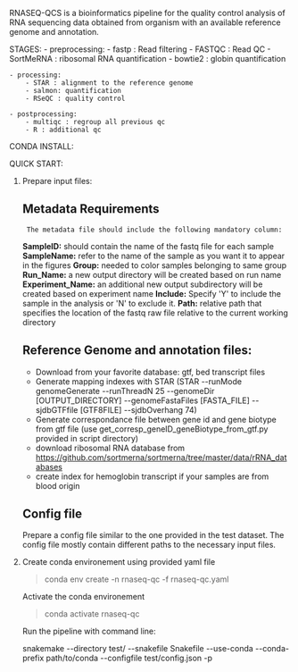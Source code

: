RNASEQ-QCS is a bioinformatics pipeline for the quality control analysis of RNA sequencing data obtained from organism with an available reference genome and annotation. 

STAGES:
    - preprocessing: 
        - fastp : Read filtering 
        - FASTQC : Read QC
        - SortMeRNA : ribosomal RNA quantification
        - bowtie2 : globin quantification

    - processing:
        - STAR : alignment to the reference genome 
        - salmon: quantification
        - RSeQC : quality control 

    - postprocessing:
        - multiqc : regroup all previous qc
        - R : additional qc


CONDA INSTALL: 


QUICK START:

1. Prepare input files:
    ## Metadata Requirements
        The metadata file should include the following mandatory column:
    **SampleID:** should contain the name of the fastq file for each sample
    **SampleName:** refer to the name of the sample as you want it to appear in the figures 
    **Group:** needed to color samples belonging to same group
    **Run_Name:** a new output directory will be created based on run name  
    **Experiment_Name:** an additional new output subdirectory will be created based on experiment name
    **Include:** Specify 'Y' to include the sample in the analysis or 'N' to exclude it.
    **Path:** relative path that specifies the location of the fastq raw file relative to the current working directory  

    ## Reference Genome and annotation files:
    - Download from your favorite database: gtf, bed transcript files
    - Generate mapping indexes with STAR (STAR   --runMode genomeGenerate   --runThreadN 25   --genomeDir [OUTPUT_DIRECTORY]   --genomeFastaFiles [FASTA_FILE] --sjdbGTFfile [GTF8FILE]   --sjdbOverhang 74)
    - Generate correspondance file between gene id and gene biotype from gtf file  (use get_corresp_geneID_geneBiotype_from_gtf.py provided in script directory)
    - download ribosomal RNA database from https://github.com/sortmerna/sortmerna/tree/master/data/rRNA_databases
    - create index for hemoglobin transcript if your samples are from blood origin

    ## Config file 
    Prepare a config file similar to the one provided in the test dataset. The config file  mostly contain different paths to the necessary input files. 



2. Create conda environement using provided yaml file 
    > conda env create -n rnaseq-qc -f rnaseq-qc.yaml

    Activate the conda environement
    > conda activate rnaseq-qc

    Run the pipeline with command line: 

    snakemake --directory test/ --snakefile Snakefile --use-conda --conda-prefix path/to/conda --configfile test/config.json -p 


